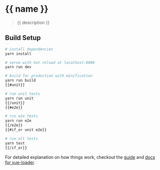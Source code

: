 # {{ name }}

> {{ description }}

## Build Setup

``` bash
# install dependencies
yarn install

# serve with hot reload at localhost:8080
yarn run dev

# build for production with minification
yarn run build
{{#unit}}

# run unit tests
yarn run unit
{{/unit}}
{{#e2e}}

# run e2e tests
yarn run e2e
{{/e2e}}
{{#if_or unit e2e}}

# run all tests
yarn test
{{/if_or}}
```

For detailed explanation on how things work, checkout the [guide](http://vuejs-templates.github.io/webpack/) and [docs for vue-loader](http://vuejs.github.io/vue-loader).
